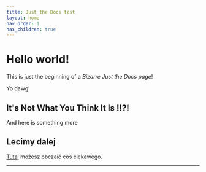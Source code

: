 ```yaml
---
title: Just the Docs test
layout: home
nav_order: 1
has_children: true
---
```


# Hello world!

This is just the beginning of a *Bizarre Just the Docs page*!

Yo dawg!

## It's Not What You Think It Is !!?!

And here is something more

## Lecimy dalej

[Tutaj](Markdown-in-CAT-test.md) możesz obczaić coś ciekawego.

----

